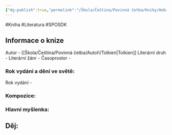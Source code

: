 ```yaml
---
{"dg-publish":true,"permalink":"/Škola/Čeština/Povinná četba/Knihy/Hobit/","created":"2023-11-28T12:00:25.940+01:00","updated":"2024-03-13T18:22:59.024+01:00"}
---
```


#Kniha #Literatura #SPOSDK
## Informace o knize
Autor - [[Škola/Čeština/Povinná četba/Autoři/Tolkien\|Tolkien]]
Literární druh - 
Literární žánr - 
Časoprostor -
### Rok vydání a dění ve světě:
Rok vydání -
### Kompozice: 

### Hlavní myšlenka:

## Děj: